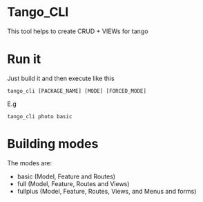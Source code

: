 # Tango_CLI

This tool helps to create CRUD + VIEWs for tango

# Run it

Just build it and then execute like this

    tango_cli [PACKAGE_NAME] [MODE] [FORCED_MODE]

E.g

    tango_cli photo basic

# Building modes

The modes are:
- basic (Model, Feature and Routes)
- full (Model, Feature, Routes and Views)
- fullplus (Model, Feature, Routes, Views, and Menus and forms)

